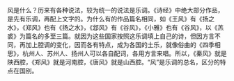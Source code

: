 

风是什么？历来有各种说法，较为统一的说法是乐调。《诗经》中绝大部分作品，是先有乐调，再配上文字的。为什么有的作品篇名相同，如《王风》有《扬之水》，《郑风》也有《扬之水》，《邶风》有《谷风》，《小雅》也有《谷风》，以《羔裘》为篇名的多至三篇。就因为这些国家按照这乐调填上自己的诗，但因方言不同，再加上腔调的变化，因而各有特点，成为各国的土乐，就像俗曲的《四季相思》，杭州人、苏州人、扬州人可以各自配词，各用方言来唱。所以，《秦风》就是陕西腔，《郑风》就是河南腔，《唐风》就是山西腔。“风”是乐调的总名，区分的特点在国别。




